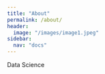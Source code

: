```yaml
---
title: "About"
permalink: /about/
header:
  image: "/images/image1.jpeg"
sidebar:
  nav: "docs"
---
```

Data Science
